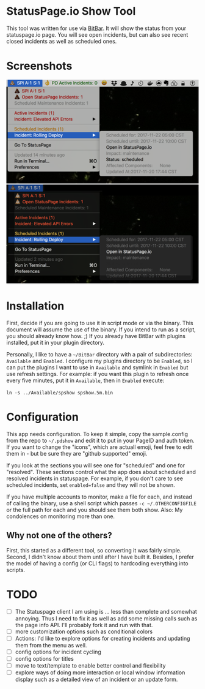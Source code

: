 # StatusPage.io Show Tool
This tool was written for use via [BitBar](https://github.com/matryer/bitbar#writing-plugins). It will show the status from your statuspage.io page. You will see open incidents, but can also see recent closed incidents as well as scheduled ones.

# Screenshots
![In Use With BitBar in MacOS Day mode](./screenshots/SPShowDemoDaytime.png)
![In Use With BitBar in MacOS Night mode](./screenshots/SPShowDemoNightmode.png)

# Installation
First, decide if you are going to use it in script mode or via the
binary. This document will assume the use of the binary. If you intend
to run as a script, you should already know how. ;) If you already have
BitBar with plugins installed, put it in your plugin directory.

Personally, I like to have a `~/BitBar` directory with a pair of
subdirectories: `Available` and `Enabled`. I configure my plugins
directory to be `Enabled`, so I can put the plugins I want to use in
`Available` and symlink in `Enabled` but use refresh settings. For
example: if you want this plugin to refresh once every five minutes, put
it in `Available`, then in `Enabled` execute:

`ln -s ../Available/spshow spshow.5m.bin`

# Configuration
This app needs configuration. To keep it simple, copy the sample.config
from the repo to `~/.pdshow` and edit it to put in your PageID and
auth token. If you want to change the "icons", which are actuall emoji,
feel free to edit them in - but be sure they are "github supported"
emoji.

If you look at the sections you will see one for "scheduled" and one for
"resolved". These sections control what the app does about scheduled and
resolved incidents in statuspage. For example, if you don't care to see
scheduled incidents, set `enabled=false` and they will not be shown.

If you have multiple accounts to monitor, make a file for each, and instead of
calling the binary, use a shell script which passes `-c ~/.OTHERCONFIGFILE` or
the full path for each and you should see them both show. Also: My condolences
on monitoring more than one.

## Why not one of the others?
First, this started as a different tool, so converting it was fairly simple. Second, I didn't know about them until after I have built it. Besides, I prefer the model of having a config (or CLI flags) to hardcoding everything into scripts. 

# TODO
- [ ] The Statuspage client I am using is ... less than complete and somewhat annoying. Thus I need to fix it as well as add some missing calls such as the page info API. I'll probably fork it and run with that.
- [ ] more customization options such as conditional colors
- [ ] Actions: I'd like to explore options for creating incidents and updating them from the menu as well.
- [ ] config options for incident cycling
- [ ] config options for titles
- [ ] move to text/template to enable better control and flexibility
- [ ] explore ways of doing more interaction or local window information display such as a detailed view of an incident or an update form.
